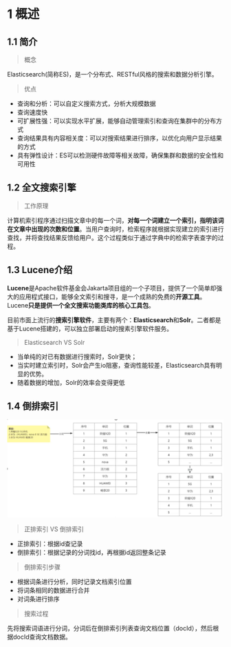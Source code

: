 # 1 概述

## 1.1 简介

> 概念

Elasticsearch(简称ES)，是一个分布式、RESTful风格的搜索和数据分析引擎。

> 优点

* 查询和分析：可以自定义搜索方式，分析大规模数据
* 查询速度快
* 可扩展性强：可以实现水平扩展，能够自动管理索引和查询在集群中的分布方式
* 查询结果具有内容相关度：可以对搜索结果进行排序，以优化向用户显示结果的方式
* 具有弹性设计：ES可以检测硬件故障等相关故障，确保集群和数据的安全性和可用性

## 1.2 全文搜索引擎

>工作原理

计算机索引程序通过扫描文章中的每一个词，**对每一个词建立一个索引，指明该词在文章中出现的次数和位置**。当用户查询时，检索程序就根据实现建立的索引进行查找，并将查找结果反馈给用户。这个过程类似于通过字典中的检索字表查字的过程。

## 1.3 Lucene介绍

**Lucene**是Apache软件基金会Jakarta项目组的一个子项目，提供了一个简单却强大的应用程式接口，能够全文索引和搜寻，是一个成熟的免费的**开源工具**。Lucene**只是提供一个全文搜索功能类库的核心工具包**。

目前市面上流行的**搜索引擎软件**，主要有两个：**Elasticsearch**和**Solr**。二者都是基于Lucene搭建的，可以独立部署启动的搜素引擎软件服务。

> Elasticsearch VS Solr

* 当单纯的对已有数据进行搜索时，Solr更快；
* 当实时建立索引时，Solr会产生io阻塞，查询性能较差，Elasticsearch具有明显的优势。
* 随着数据的增加，Solr的效率会变得更低

## 1.4 倒排索引
![](./images/Part1/1.png)

> 正排索引 VS 倒排索引

* 正排索引：根据id查记录
* 倒排索引：根据记录的分词找id，再根据id返回整条记录

> 倒排索引步骤

* 根据词条进行分析，同时记录文档索引位置
* 将词条相同的数据进行合并
* 对词条进行排序

> 搜索过程

先将搜索词语进行分词，分词后在倒排索引列表查询文档位置（docId），然后根据docId查询文档数据。
